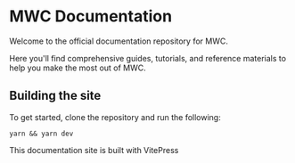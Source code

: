 # MWC Documentation
Welcome to the official documentation repository for MWC.

Here you'll find comprehensive guides, tutorials, and reference materials to help you make the most out of MWC.

##  Building the site
To get started, clone the repository and run the following:

```
yarn && yarn dev
```

This documentation site is built with VitePress
